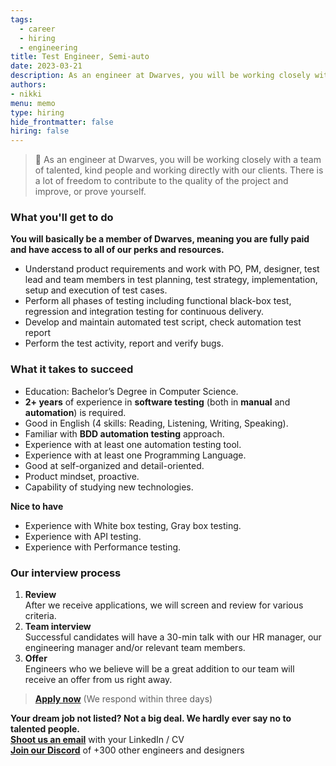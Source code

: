 ```yaml
---
tags:
  - career
  - hiring
  - engineering
title: Test Engineer, Semi-auto
date: 2023-03-21
description: As an engineer at Dwarves, you will be working closely with a team of talented, kind people and working directly with our clients. There is a lot of freedom to contribute to the quality of the project and improve, or prove yourself
authors: 
- nikki
menu: memo
type: hiring
hide_frontmatter: false
hiring: false
---
```

> 🤝 As an engineer at Dwarves, you will be working closely with a team of talented, kind people and working directly with our clients. There is a lot of freedom to contribute to the quality of the project and improve, or prove yourself.

### What you'll get to do
**You will basically be a member of Dwarves, meaning you are fully paid and have access to all of our perks and resources.**
- Understand product requirements and work with PO, PM, designer, test lead and team members in test planning, test strategy, implementation, setup and execution of test cases.
- Perform all phases of testing including functional black-box test, regression and integration testing for continuous delivery.
- Develop and maintain automated test script, check automation test report
- Perform the test activity, report and verify bugs.

### What it takes to succeed
- Education: Bachelor’s Degree in Computer Science.
- **2+ years** of experience in **software testing** (both in **manual** and **automation**) is required.
- Good in English (4 skills: Reading, Listening, Writing, Speaking).
- Familiar with **BDD automation testing** approach.
- Experience with at least one automation testing tool.
- Experience with at least one Programming Language.
- Good at self-organized and detail-oriented.
- Product mindset, proactive.
- Capability of studying new technologies.

**Nice to have**
- Experience with White box testing, Gray box testing.
- Experience with API testing.
- Experience with Performance testing.

### Our interview process
1. **Review**<br>After we receive applications, we will screen and review for various criteria.
2. **Team interview**<br>Successful candidates will have a 30-min talk with our HR manager, our engineering manager and/or relevant team members.
3. **Offer**<br>Engineers who we believe will be a great addition to our team will receive an offer from us right away.

> **[Apply now](mailto:spawn@d.foundation)** (We respond within three days)

**Your dream job not listed? Not a big deal. We hardly ever say no to talented people.**\
[**Shoot us an email**](mailto:spawn@dwarvesv.com) with your LinkedIn / CV\
[**Join our Discord**](https://discord.gg/dwarvesv) of +300 other engineers and designers